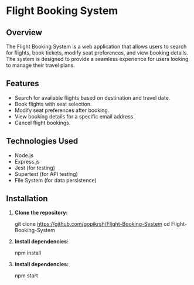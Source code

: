 # Flight Booking System

## Overview

The Flight Booking System is a web application that allows users to search for flights, book tickets, modify seat preferences, and view booking details. The system is designed to provide a seamless experience for users looking to manage their travel plans.

## Features

- Search for available flights based on destination and travel date.
- Book flights with seat selection.
- Modify seat preferences after booking.
- View booking details for a specific email address.
- Cancel flight bookings.

## Technologies Used

- Node.js
- Express.js
- Jest (for testing)
- Supertest (for API testing)
- File System (for data persistence)

## Installation

1. **Clone the repository:**

   git clone https://github.com/gopikrsh/Flight-Booking-System
   cd Flight-Booking-System

2. **Install dependencies:**

    npm install

3. **Install dependencies:**

    npm start